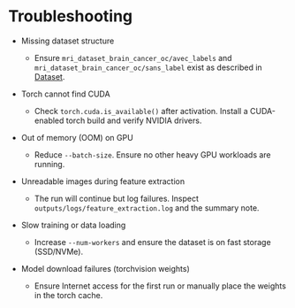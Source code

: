 # Troubleshooting

- Missing dataset structure
  - Ensure `mri_dataset_brain_cancer_oc/avec_labels` and `mri_dataset_brain_cancer_oc/sans_label` exist as described in [Dataset](./dataset.md).

- Torch cannot find CUDA
  - Check `torch.cuda.is_available()` after activation. Install a CUDA-enabled torch build and verify NVIDIA drivers.

- Out of memory (OOM) on GPU
  - Reduce `--batch-size`. Ensure no other heavy GPU workloads are running.

- Unreadable images during feature extraction
  - The run will continue but log failures. Inspect `outputs/logs/feature_extraction.log` and the summary note.

- Slow training or data loading
  - Increase `--num-workers` and ensure the dataset is on fast storage (SSD/NVMe).

- Model download failures (torchvision weights)
  - Ensure Internet access for the first run or manually place the weights in the torch cache.
